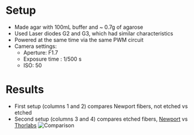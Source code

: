 # Setup
- Made agar with 100mL buffer and ~ 0.7g of agarose
- Used Laser diodes G2 and G3, which had similar characteristics
- Powered at the same time via the same PWM circuit
- Camera settings:
	- Aperture: F1.7
	- Exposure time : 1/500 s
	- ISO: 50

# Results
- First setup (columns 1 and 2) compares Newport fibers, not etched vs etched
- Second setup (columns 3 and 4) compares etched fibers, [Newport](https://www.newport.com/p/F-MBB) vs [Thorlabs](https://www.thorlabs.com/thorproduct.cfm?partnumber=FP200URT)
![Comparison](comparison.png)
